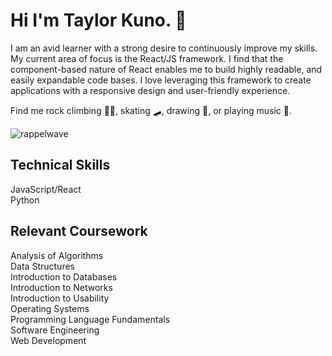 
# Hi I'm Taylor Kuno. 👋 

I am an avid learner with a strong desire to continuously improve my skills. My current area of focus is the React/JS framework. I find that the component-based nature of React enables me to build highly readable, and easily expandable code bases. I love leveraging this framework to create applications with a responsive design and user-friendly experience.  
  
Find me rock climbing 🧗‍♀️, skating 🛹, drawing 🎨, or playing music 🎸. 

![rappelwave](https://user-images.githubusercontent.com/81701757/173610483-abb259b5-0c72-4744-a673-fe52b3d4fc03.gif)  

## Technical Skills  
JavaScript/React  
Python  

## Relevant Coursework  
Analysis of Algorithms  
Data Structures  
Introduction to Databases  
Introduction to Networks  
Introduction to Usability  
Operating Systems  
Programming Language Fundamentals  
Software Engineering  
Web Development  
